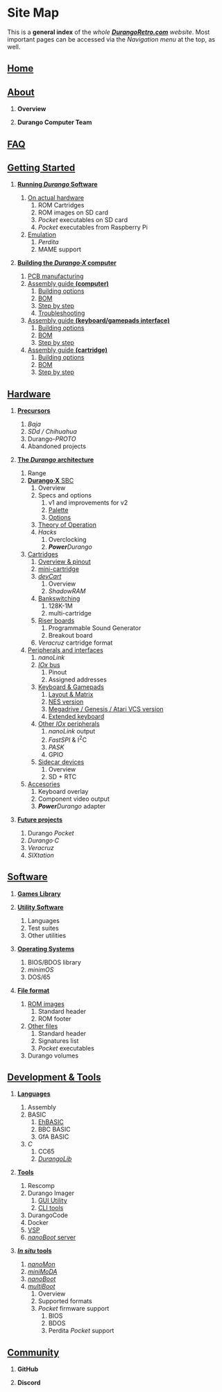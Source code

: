 # Site Map

This is a **general index** of the _whole [**DurangoRetro.com**](index.md) website_. Most important pages can be accessed via the _Navigation menu_ at the top, as well.

## [Home](index.md)

## [About](about.md)

1. **Overview**

1. **Durango Computer Team**

## [FAQ](faq.md)

## [Getting Started](started.md)

1. [**Running _Durango_ Software**](start/running.md)
	1. [On actual hardware](start/run/hard.md)
		1. ROM Cartridges
		1. ROM images on SD card
		1. _Pocket_ executables on SD card
		1. _Pocket_ executables from Raspberry Pi
	1. [Emulation](start/run/emulation.md)
    	1. _Perdita_
        1. MAME support

1. [**Building the _Durango·X_ computer**](start/building.md)
	1. [PCB manufacturing](start/build/pcb.md)
	1. [Assembly guide **(computer)**](start/build/durango.md)
		1. [Building options](start/build/computer/options.md)
		1. [BOM](start/build/computer/bom.md)
		1. [Step by step](start/build/computer/steps.md)
		1. [Troubleshooting](start/build/computer/troubleshoot.md)
	1. [Assembly guide **(keyboard/gamepads interface)**](start/build/keyboard.md)
		1. [Building options](start/build/kbd/options.md)
		1. [BOM](start/build/kbd/bom.md)
		1. [Step by step](start/build/kbd/steps.md)
	1. [Assembly guide **(cartridge)**](start/build/cartridge.md)
		1. [Building options](start/build/cart/options.md)
		1. [BOM](start/build/cart/bom.md)
		1. [Step by step](start/build/cart/steps.md)

## [Hardware](hardware.md)

1. [**Precursors**](hard/previous.md)
	1. _Baja_
	1. _SDd / Chihuahua_
	1. Durango-*PROTO*
    1. Abandoned projects

1. [**The _Durango_ architecture**](hard/arch.md)
	1. Range
	1. [**Durango·X** SBC](hard/durango.md)
		1. Overview
		1. Specs and options
    		1. v1 and improvements for v2
    		1. [Palette](hard/dx/palette.md)
    		1. [Options](hard/dx/options.md)
        1. [Theory of Operation](hard/dx/theory.md)
    	1. _Hacks_
    		1. Overclocking
        	1. _**Power**Durango_
    1. [Cartridges](hard/cartridges.md)
		1. [Overview & pinout](hard/cart/pinout.md)
	 	1. [mini-cartridge](hard/cart/mini.md)
    	1. [_devCart_](hard/cart/dev.md)
			1. Overview
    		1. _ShadowRAM_
        1. [Bankswitching](hard/cart/banks.md)
        	1. 128K-1M
        	1. multi-cartridge
        1. [Riser boards](hard/cart/riser.md)
        	1. Programmable Sound Generator
        	1. Breakout board
    	1. _Veracruz_ cartridge format
	1. [Peripherals and interfaces](hard/interfaces.md)
		1. _nanoLink_
    	1. [_IOx_ bus](hard/bus/iox.md)
    		1. Pinout
        	1. Assigned addresses
        1. [Keyboard & Gamepads](hard/keyboard.md)
        	1. [Layout & Matrix](hard/kbd/layout.md)
        	1. [NES version](hard/kbd/nes.md)
        	1. [Megadrive / Genesis / Atari VCS version](hard/kbd/md.md)
        	1. [Extended keyboard](hard/kbd/ext.md)
        1. [Other _IOx_ peripherals](hard/bus/periph.md)
        	1. _nanoLink_ output
            1. _FastSPI_ & I<sup>2</sup>C
            1. _PASK_
            1. GPIO
        1. [Sidecar devices](hard/bus/sidecar.md)
        	1. Overview
        	1. SD + RTC
	1. [Accesories](hard/acc.md)
		1. Keyboard overlay
		1. Component video output
    	1. _**Power**Durango_ adapter
    
1. [**Future projects**](hard/future.md)
	1. Durango _Pocket_
 	1. _Durango·C_
  	1. _Veracruz_
	1. _SIXtation_

## [Software](software.md)

1. [**Games Library**](soft/games.md)
1. [**Utility Software**](soft/utils.md)
	1. Languages
	1. Test suites
	1. Other utilities

1. [**Operating Systems**](soft/os.md)
	1. BIOS/BDOS library
	1. _minimOS_
	1. DOS/65

1. [**File format**](soft/filesys.md)
	1. [ROM images](soft/sys/rom.md)
		1. Standard header
		1. ROM footer
 	1. [Other files](soft/sys/files.md)
		1. Standard header
		1. Signatures list
		1. _Pocket_ executables
  	1. Durango volumes

## [Development & Tools](tools.md)

1. [**Languages**](dev/language.md)
	1. Assembly
	1. BASIC
		1. [EhBASIC](dev/lang/ehbasic.md)
		1. BBC BASIC
		1. GfA BASIC
	1. _C_
		1. CC65
    	1. [_DurangoLib_](dev/lang/durangolib.md)

1. [**Tools**](dev/tools.md)
	1. Rescomp
	1. Durango Imager
    	1. [GUI Utility](dev/tool/gui.md)
        1. [CLI tools](dev/tool/cli.md)
    1. DurangoCode
    1. Docker
	1. [VSP](dev/tool/vsp.md)
    1. [_nanoBoot_ server](dev/tool/nanoboot.md)

1. [**_In situ_ tools**](dev/insitu.md)
	1. [_nanoMon_](dev/6502/nanomon.md)
 	1. [_miniMoDA_](dev/6502/minimoda.md)
	1. [_nanoBoot_](dev/6502/nanoboot.md)
	1. [_multiBoot_](dev/6502/multiboot.md)
		1. Overview
		1. Supported formats
		1. _Pocket_ firmware support
			1. BIOS
			1. BDOS
			1. Perdita _Pocket_ support

## [Community](community.md)

1. **GitHub**

1. **Discord**
